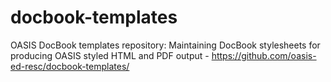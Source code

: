# docbook-templates
OASIS DocBook templates repository: Maintaining DocBook stylesheets for producing OASIS styled HTML and PDF output - https://github.com/oasis-ed-resc/docbook-templates/
